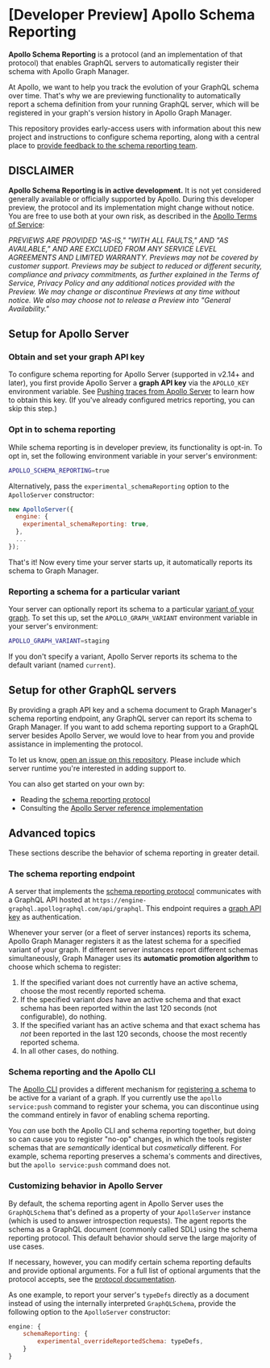 # [Developer Preview] Apollo Schema Reporting

**Apollo Schema Reporting** is a protocol (and an implementation of that protocol) that enables GraphQL servers to automatically register their schema with Apollo Graph Manager.

At Apollo, we want to help you track the evolution of your GraphQL schema over time. That's why we are previewing functionality to automatically report a schema definition from your running GraphQL server, which will be registered in your graph's version history in Apollo Graph Manager.

This repository provides early-access users with information about this new project and instructions to configure schema reporting, along with a central place to [provide feedback to the schema reporting team](https://github.com/apollographql/apollo-schema-reporting-preview-docs/issues/new).

## DISCLAIMER

**Apollo Schema Reporting is in active development.** It is not yet considered generally available or officially supported by Apollo. During this developer preview, the protocol and its implementation might change without notice. You are free to use both at your own risk, as described in the [Apollo Terms of Service](https://www.apollographql.com/Apollo-Terms-of-Service.pdf):

_PREVIEWS ARE PROVIDED "AS-IS," "WITH ALL FAULTS," AND "AS AVAILABLE," AND ARE EXCLUDED FROM ANY SERVICE LEVEL AGREEMENTS AND LIMITED WARRANTY. Previews may not be covered by customer support. Previews may be subject to reduced or different security, compliance and privacy commitments, as further explained in the Terms of Service, Privacy Policy and any additional notices provided with the Preview. We may change or discontinue Previews at any time without notice. We also may choose not to release a Preview into "General Availability."_

## Setup for Apollo Server

### Obtain and set your graph API key

To configure schema reporting for Apollo Server (supported in v2.14+ and later), you first provide Apollo Server a **graph API key** via the `APOLLO_KEY` environment variable. See [Pushing traces from Apollo Server](https://www.apollographql.com/docs/graph-manager/setup-analytics/#pushing-traces-from-apollo-server) to learn how to obtain this key. (If you've already configured metrics reporting, you can skip this step.)

### Opt in to schema reporting

While schema reporting is in developer preview, its functionality is opt-in. To opt in, set the following environment variable in your server's environment:

```sh
APOLLO_SCHEMA_REPORTING=true
```

Alternatively, pass the `experimental_schemaReporting` option to the `ApolloServer` constructor:

```js
new ApolloServer({
  engine: {
    experimental_schemaReporting: true,
  },
  ...
});
```

That's it! Now every time your server starts up, it automatically reports its schema to Graph Manager.

### Reporting a schema for a particular variant

Your server can optionally report its schema to a particular [variant of your graph](https://www.apollographql.com/docs/graph-manager/schema-registry/#managing-environments-with-variants). To set this up, set the `APOLLO_GRAPH_VARIANT` environment variable in your server's environment:

```sh
APOLLO_GRAPH_VARIANT=staging
```

If you don't specify a variant, Apollo Server reports its schema to the default variant (named `current`).

## Setup for other GraphQL servers

By providing a graph API key and a schema document to Graph Manager's schema reporting endpoint, any GraphQL server can report its schema to Graph Manager. If you want to add schema reporting support to a GraphQL server besides Apollo Server, we would love to hear from you and provide assistance in implementing the protocol.

To let us know, [open an issue on this repository](https://github.com/apollographql/apollo-schema-reporting-preview-docs/issues/new). Please include which server runtime you're interested in adding support to.

You can also get started on your own by:

* Reading the [schema reporting protocol](./schema-reporting-protocol.md)
* Consulting the [Apollo Server reference implementation](https://github.com/apollographql/apollo-server/pull/4084)

## Advanced topics

These sections describe the behavior of schema reporting in greater detail.

### The schema reporting endpoint

A server that implements the [schema reporting protocol](./schema-reporting-protocol.md) communicates with a GraphQL API hosted at `https://engine-graphql.apollographql.com/api/graphql`. This endpoint requires a [graph API key](https://www.apollographql.com/docs/graph-manager/setup-analytics/#pushing-traces-from-apollo-server) as authentication. 

Whenever your server (or a fleet of server instances) reports its schema, Apollo Graph Manager registers it as the latest schema for a specified variant of your graph. If different server instances report different schemas simultaneously, Graph Manager uses its **automatic promotion algorithm** to choose which schema to register:

1. If the specified variant does not currently have an active schema, choose the most recently reported schema.
2. If the specified variant _does_ have an active schema and that exact schema has been reported within the last 120 seconds (not configurable), do nothing.
3. If the specified variant has an active schema and that exact schema has _not_ been reported in the last 120 seconds, choose the most recently reported schema.
4. In all other cases, do nothing.

### Schema reporting and the Apollo CLI

The [Apollo CLI](https://www.apollographql.com/docs/devtools/cli/) provides a different mechanism for [registering a schema](https://www.apollographql.com/docs/graph-manager/schema-registry/#registering-a-schema-manually) to be active for a variant of a graph. If you currently use the `apollo service:push` command to register your schema, you can discontinue using the command entirely in favor of enabling schema reporting.

You _can_ use both the Apollo CLI and schema reporting together, but doing so can cause you to register "no-op" changes, in which the tools register schemas that are _semantically_ identical but _cosmetically_ different. For example, schema reporting preserves a schema's comments and directives, but the `apollo service:push` command does not.

### Customizing behavior in Apollo Server

By default, the schema reporting agent in Apollo Server uses the `GraphQLSchema` that's defined as a property of your `ApolloServer` instance (which is used to answer introspection requests). The agent reports the schema as a GraphQL document (commonly called SDL) using the schema reporting protocol. This default behavior should serve the large majority of use cases.

If necessary, however, you can modify certain schema reporting defaults and provide optional arguments. For a full list of optional arguments that the protocol accepts, see the [protocol documentation](./schema-reporting-protocol.md).

As one example, to report your server's `typeDefs` directly as a document instead of using the internally interpreted `GraphQLSchema`, provide the following option to the `ApolloServer` constructor:

```js
engine: {
	schemaReporting: {
		experimental_overrideReportedSchema: typeDefs,
	}
}
```
